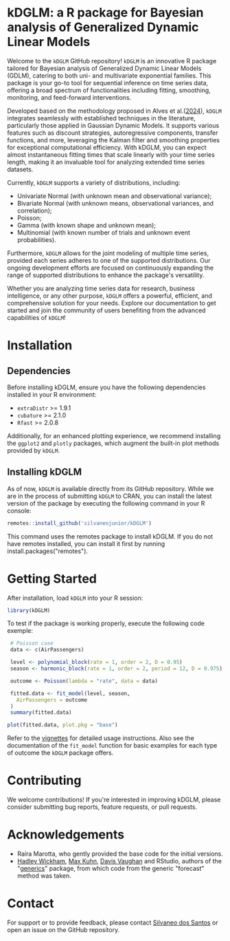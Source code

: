 # kDGLM: a R package for Bayesian analysis of Generalized Dynamic Linear Models

Welcome to the `kDGLM` GitHub repository! `kDGLM` is an innovative R package tailored for Bayesian analysis of Generalized Dynamic Linear Models (GDLM), catering to both uni- and multivariate exponential families. This package is your go-to tool for sequential inference on time series data, offering a broad spectrum of functionalities including fitting, smoothing, monitoring, and feed-forward interventions.

Developed based on the methodology proposed in Alves et al.([2024](https://doi.org/10.48550/arXiv.2201.05387)), `kDGLM` integrates seamlessly with established techniques in the literature, particularly those applied in Gaussian Dynamic Models. It supports various features such as discount strategies, autoregressive components, transfer functions, and more, leveraging the Kalman filter and smoothing properties for exceptional computational efficiency. With kDGLM, you can expect almost instantaneous fitting times that scale linearly with your time series length, making it an invaluable tool for analyzing extended time series datasets.

Currently, `kDGLM`  supports a variety of distributions, including:

- Univariate Normal (with unknown mean and observational variance);
- Bivariate Normal (with unknown means, observational variances, and correlation);
- Poisson;
- Gamma (with known shape and unknown mean);
- Multinomial (with known number of trials and unknown event probabilities).
  
Furthermore, `kDGLM`  allows for the joint modeling of multiple time series, provided each series adheres to one of the supported distributions. Our ongoing development efforts are focused on continuously expanding the range of supported distributions to enhance the package's versatility.

Whether you are analyzing time series data for research, business intelligence, or any other purpose, `kDGLM`  offers a powerful, efficient, and comprehensive solution for your needs. Explore our documentation to get started and join the community of users benefiting from the advanced capabilities of `kDGLM`!

# Installation
## Dependencies
Before installing kDGLM, ensure you have the following dependencies installed in your R environment:

- `extraDistr` >= 1.9.1
- `cubature` >= 2.1.0
- `Rfast` >= 2.0.8

Additionally, for an enhanced plotting experience, we recommend installing the `ggplot2` and `plotly` packages, which augment the built-in plot methods provided by `kDGLM`.

## Installing kDGLM
As of now, `kDGLM` is available directly from its GitHub repository. While we are in the process of submitting `kDGLM` to CRAN, you can install the latest version of the package by executing the following command in your R console:

```r
remotes::install_github('silvaneojunior/kDGLM')
```

This command uses the remotes package to install kDGLM. If you do not have remotes installed, you can install it first by running install.packages("remotes").

# Getting Started
After installation, load `kDGLM` into your R session:

```r
library(kDGLM)
```

To test if the package is working properly, execute the following code exemple:

```r
 # Poisson case
 data <- c(AirPassengers)

 level <- polynomial_block(rate = 1, order = 2, D = 0.95)
 season <- harmonic_block(rate = 1, order = 2, period = 12, D = 0.975)

 outcome <- Poisson(lambda = "rate", data = data)

 fitted.data <- fit_model(level, season,
   AirPassengers = outcome
 )
 summary(fitted.data)

plot(fitted.data, plot.pkg = "base")
```

Refer to the [vignettes](https://silvaneojunior.github.io/kDGLM/) for detailed usage instructions. Also see the documentation of the `fit_model` function for basic examples for each type of outcome the `kDGLM` package offers.

# Contributing

We welcome contributions! If you're interested in improving kDGLM, please consider submitting bug reports, feature requests, or pull requests.

# Acknowledgements

- Raíra Marotta, who gently provided the base code for the initial versions.
- [Hadley Wickham](hadley@rstudio.com), [Max Kuhn](max@rstudio.com), [Davis Vaughan](davis@rstudio.com) and RStudio, authors of the "[generics](https://github.com/r-lib/generics)" package, from which code from the generic "forecast" method was taken.

# Contact
For support or to provide feedback, please contact [Silvaneo dos Santos](silvaneo@dme.ufrj.br) or open an issue on the GitHub repository.
